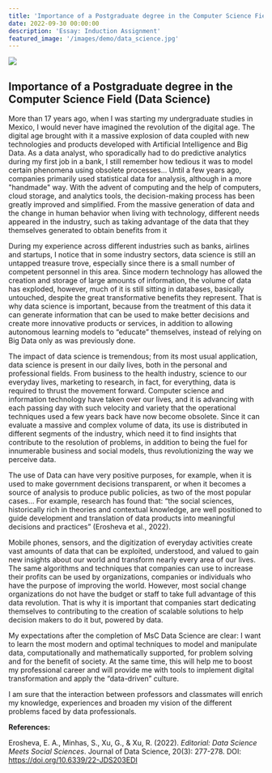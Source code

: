 ```yaml
---
title: 'Importance of a Postgraduate degree in the Computer Science Field (Data Science)'
date: 2022-09-30 00:00:00
description: 'Essay: Induction Assignment'
featured_image: '/images/demo/data_science.jpg'
---
```


![](/images/demo/data_science.jpg)

## Importance of a Postgraduate degree in the Computer Science Field (Data Science)

More than 17 years ago, when I was starting my undergraduate studies in Mexico, I would never have imagined the revolution of the digital age. 
The digital age brought with it a massive explosion of data coupled with new technologies and products developed with Artificial Intelligence and Big Data. 
As a data analyst, who sporadically had to do predictive analytics during my first job in a bank, I still remember how tedious it was to model certain phenomena using obsolete processes... Until a few years ago, companies primarily used statistical data for analysis, although in a more "handmade" way. With the advent of computing and the help of computers, cloud storage, and analytics tools, the decision-making process has been greatly improved and simplified. 
From the massive generation of data and the change in human behavior when living with technology, different needs appeared in the industry, such as taking advantage of the data that they themselves generated to obtain benefits from it

During my experience across different industries such as banks, airlines and startups, I notice that in some industry sectors, data science is still an untapped treasure trove, especially since there is a small number of competent personnel in this area. Since modern technology has allowed the creation and storage of large amounts of information, the volume of data has exploded, however, much of it is still sitting in databases, basically untouched, despite the great transformative benefits they represent. That is why data science is important, because from the treatment of this data it can generate information that can be used to make better decisions and create more innovative products or services, in addition to allowing autonomous learning models to “educate” themselves, instead of relying on Big Data only as was previously done.

The impact of data science is tremendous; from its most usual application, data science is present in our daily lives, both in the personal and professional fields. From business to the health industry, science to our everyday lives, marketing to research, in fact, for everything, data is required to thrust the movement forward. Computer science and information technology have taken over our lives, and it is advancing with each passing day with such velocity and variety that the operational techniques used a few years back have now become obsolete.
Since it can evaluate a massive and complex volume of data, its use is distributed in different segments of the industry, which need it to find insights that contribute to the resolution of problems, in addition to being the fuel for innumerable business and social models, thus revolutionizing the way we perceive data.

The use of Data can have very positive purposes, for example, when it is used to make government decisions transparent, or when it becomes a source of analysis to produce public policies, as two of the most popular cases… For example, research has found that:  “the social sciences, historically rich in theories and contextual knowledge, are well positioned to guide development and translation of data products into meaningful decisions and practices” (Erosheva et al., 2022).


Mobile phones, sensors, and the digitization of everyday activities create vast amounts of data that can be exploited, understood, and valued to gain new insights about our world and transform nearly every area of our lives. The same algorithms and techniques that companies can use to increase their profits can be used by organizations, companies or individuals who have the purpose of improving the world. 
However, most social change organizations do not have the budget or staff to take full advantage of this data revolution. That is why it is important that companies start dedicating themselves to contributing to the creation of scalable solutions to help decision makers to do it but, powered by data.

My expectations after the completion of MsC Data Science are clear: I want to learn the most modern and optimal techniques to model and manipulate data, computationally and mathematically supported, for problem solving and for the benefit of society. 
At the same time, this will help me to boost my professional career and will provide me with tools to implement digital transformation and apply the “data-driven” culture.

I am sure that the interaction between professors and classmates will enrich my knowledge, experiences and broaden my vision of the different problems faced by data professionals.


**References:**

Erosheva, E. A., Minhas, S., Xu, G., & Xu, R. (2022). _Editorial: Data Science Meets Social Sciences_. Journal of Data Science, 20(3): 277-278. DOI: https://doi.org/10.6339/22-JDS203EDI
